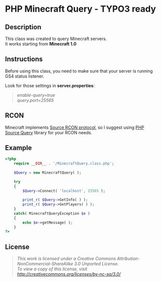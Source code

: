# PHP Minecraft Query - TYPO3 ready

## Description
This class was created to query Minecraft servers.<br>
It works starting from **Minecraft 1.0**

## Instructions
Before using this class, you need to make sure that your server is running GS4 status listener.

Look for those settings in **server.properties**:

> *enable-query=true*<br>
> *query.port=25565*

## RCON
Minecraft implements [Source RCON protocol](https://developer.valvesoftware.com/wiki/Source_RCON_Protocol), so I suggest using [PHP Source Query](https://github.com/xPaw/PHP-Source-Query-Class) library for your RCON needs.

## Example
```php
<?php
	require __DIR__ . '/MinecraftQuery.class.php';
	
	$Query = new MinecraftQuery( );
	
	try
	{
		$Query->Connect( 'localhost', 25565 );
		
		print_r( $Query->GetInfo( ) );
		print_r( $Query->GetPlayers( ) );
	}
	catch( MinecraftQueryException $e )
	{
		echo $e->getMessage( );
	}
?>
```

## License
> *This work is licensed under a Creative Commons Attribution-NonCommercial-ShareAlike 3.0 Unported License.<br>
> To view a copy of this license, visit http://creativecommons.org/licenses/by-nc-sa/3.0/*